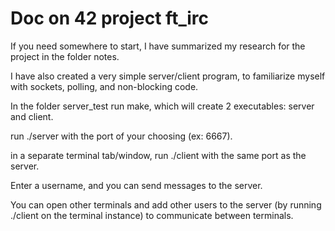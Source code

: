 # Doc on 42 project ft_irc

If you need somewhere to start, I have summarized my research for the project in the folder notes.

I have also created a very simple server/client program, to familiarize myself with sockets, polling, and non-blocking code.

In the folder server_test run make, which will create 2 executables: server and client.

run ./server <port> with the port of your choosing (ex: 6667).

in a separate terminal tab/window, run ./client <port> with the same port as the server.

Enter a username, and you can send messages to the server.
  
You can open other terminals and add other users to the server (by running ./client on the terminal instance) to communicate between terminals.
